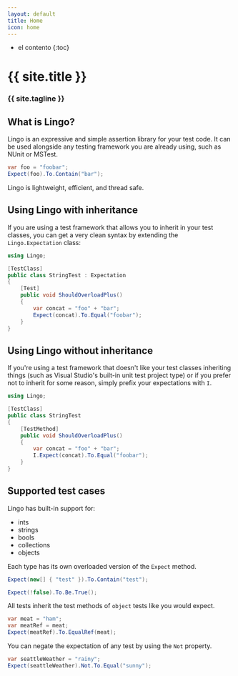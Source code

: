 ```yaml
---
layout: default
title: Home
icon: home
---
```


* el contento
{:toc}

# {{ site.title }}

### {{ site.tagline }}

## What is Lingo?

Lingo is an expressive and simple assertion library for your test code. It can be used alongside any testing framework you are already using, such as NUnit or MSTest.

``` csharp
var foo = "foobar";
Expect(foo).To.Contain("bar");
```

Lingo is lightweight, efficient, and thread safe. 

## Using Lingo with inheritance

If you are using a test framework that allows you to inherit in your test classes, you can get a very clean syntax by extending the `Lingo.Expectation` class:

``` csharp
using Lingo;

[TestClass]
public class StringTest : Expectation
{
    [Test]
    public void ShouldOverloadPlus()
    {
        var concat = "foo" + "bar";
        Expect(concat).To.Equal("foobar");
    }
}
```


## Using Lingo without inheritance

If you're using a test framework that doesn't like your test classes inheriting things (such as Visual Studio's built-in unit test project type) or if you prefer not to inherit for some reason, simply prefix your expectations with `I`.

``` csharp
using Lingo;

[TestClass]
public class StringTest
{
    [TestMethod]
    public void ShouldOverloadPlus()
    {
        var concat = "foo" + "bar";
        I.Expect(concat).To.Equal("foobar");
    }
}
```

## Supported test cases

Lingo has built-in support for:

* ints
* strings
* bools
* collections
* objects

Each type has its own overloaded version of the `Expect` method.

``` csharp
Expect(new[] { "test" }).To.Contain("test");

Expect(!false).To.Be.True();
```


All tests inherit the test methods of `object` tests like you would expect.

``` csharp
var meat = "ham";
var meatRef = meat;
Expect(meatRef).To.EqualRef(meat);
```


You can negate the expectation of any test by using the `Not` property.

``` csharp
var seattleWeather = "rainy";
Expect(seattleWeather).Not.To.Equal("sunny");
```
